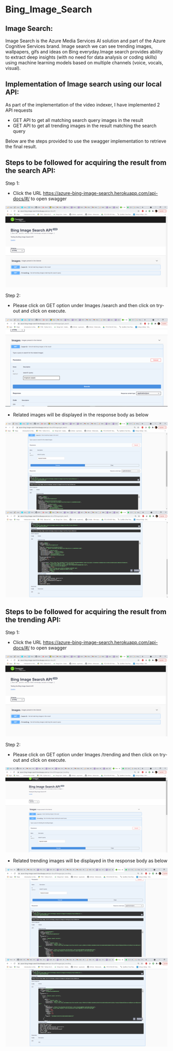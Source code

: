 # Bing_Image_Search

## Image Search:
Image Search is the Azure Media Services AI solution and part of the Azure Cognitive Services brand. Image search we can see trending images, wallpapers, gifs and ideas on Bing everyday.Image search provides ability to extract deep insights (with no need for data analysis or coding skills) using machine learning models based on multiple channels (voice, vocals, visual).

## Implementation of Image search using our local API:
As part of the implementation of the video indexer, I have implemented 2 API requests

- GET API to get all matching search query images in the result
- GET API to get all trending images in the result matching the search query

Below are the steps provided to use the swagger implementation to retrieve the final result.

## Steps to be followed for acquiring the result from the search API:
Step 1:

- Click the URL https://azure-bing-image-search.herokuapp.com/api-docs/#/ to open swagger

![](Images/1.PNG)

Step 2:
- Please click on GET option under Images /search and then click on try-out and click on execute.

![](Images/2.PNG)

 - Related images will be displayed in the response body as below
 
 ![](Images/3.PNG)
 ![](Images/4.PNG)
 
## Steps to be followed for acquiring the result from the trending API:
Step 1:

- Click the URL https://azure-bing-image-search.herokuapp.com/api-docs/#/ to open swagger

![](Images/1.PNG)


Step 2:
- Please click on GET option under Images /trending and then click on try-out and click on execute.

![](Images/5.PNG)


 - Related trending images will be displayed in the response body as below
 
 ![](Images/6.PNG)
 ![](Images/7.PNG)




 


